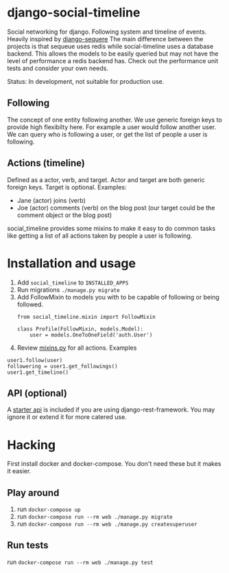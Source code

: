 # django-social-timeline

Social networking for django. Following system and timeline of events.
Heavily inspired by [django-sequere](https://github.com/thoas/django-sequere)
The main difference between the projects is that sequeue uses redis while social-timeline uses a database backend.
This allows the models to be easily queried but may not have the level of performance a redis backend has.
Check out the performance unit tests and consider your own needs.

Status: In development, not suitable for production use.

## Following

The concept of one entity following another. We use generic foreign keys to provide high flexibilty here. 
For example a user would follow another user. 
We can query who is following a user, or get the list of people a user is following.

## Actions (timeline)

Defined as a actor, verb, and target. Actor and target are both generic foreign keys. Target is optional.
Examples:

- Jane (actor) joins (verb)
- Joe (actor) comments (verb) on the blog post (our target could be the comment object or the blog post)

social_timeline provides some mixins to make it easy to do common tasks like getting a list of all actions taken by people a user is following.

# Installation and usage

1. Add `social_timeline` to `INSTALLED_APPS`
2. Run migrations `./manage.py migrate`
3. Add FollowMixin to models you with to be capable of following or being followed.
    ```
    from social_timeline.mixin import FollowMixin

    class Profile(FollowMixin, models.Model):
        user = models.OneToOneField('auth.User')
    ```
4. Review [mixins.py](/social_Timeline/mixins.py) for all actions. Examples

```
user1.follow(user)
followering = user1.get_followings()
user1.get_timeline()
```

## API (optional)

A [starter api](/social_timeline/api_views.py) is included if you are using django-rest-framework. 
You may ignore it or extend it for more catered use.

# Hacking

First install docker and docker-compose. You don't need these but it makes it easier.

## Play around

1. run `docker-compose up`
2. run `docker-compose run --rm web ./manage.py migrate`
3. run `docker-compose run --rm web ./manage.py createsuperuser`

## Run tests

run `docker-compose run --rm web ./manage.py test`
